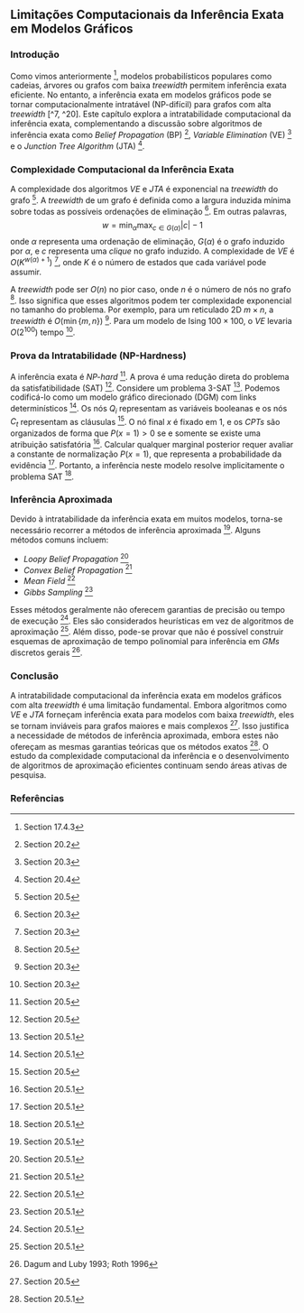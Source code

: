 ## Limitações Computacionais da Inferência Exata em Modelos Gráficos

### Introdução
Como vimos anteriormente [^1], modelos probabilísticos populares como cadeias, árvores ou grafos com baixa *treewidth* permitem inferência exata eficiente. No entanto, a inferência exata em modelos gráficos pode se tornar computacionalmente intratável (NP-difícil) para grafos com alta *treewidth* [^7, ^20]. Este capítulo explora a intratabilidade computacional da inferência exata, complementando a discussão sobre algoritmos de inferência exata como *Belief Propagation* (BP) [^2], *Variable Elimination* (VE) [^3] e o *Junction Tree Algorithm* (JTA) [^4].

### Complexidade Computacional da Inferência Exata
A complexidade dos algoritmos *VE* e *JTA* é exponencial na *treewidth* do grafo [^20]. A *treewidth* de um grafo é definida como a largura induzida mínima sobre todas as possíveis ordenações de eliminação [^13]. Em outras palavras,
$$ w = \min_{\alpha} \max_{c \in G(\alpha)} |c| - 1 $$
onde $\alpha$ representa uma ordenação de eliminação, $G(\alpha)$ é o grafo induzido por $\alpha$, e $c$ representa uma *clique* no grafo induzido. A complexidade de *VE* é $O(K^{w(\alpha)+1})$ [^13], onde $K$ é o número de estados que cada variável pode assumir.

A *treewidth* pode ser $O(n)$ no pior caso, onde $n$ é o número de nós no grafo [^20]. Isso significa que esses algoritmos podem ter complexidade exponencial no tamanho do problema. Por exemplo, para um reticulado 2D $m \times n$, a *treewidth* é $O(\min\{m, n\})$ [^14]. Para um modelo de Ising $100 \times 100$, o *VE* levaria $O(2^{100})$ tempo [^14].

### Prova da Intratabilidade (NP-Hardness)
A inferência exata é *NP-hard* [^20]. A prova é uma redução direta do problema da satisfatibilidade (SAT) [^20]. Considere um problema 3-SAT [^21]. Podemos codificá-lo como um modelo gráfico direcionado (DGM) com links determinísticos [^21]. Os nós $Q_i$ representam as variáveis booleanas e os nós $C_t$ representam as cláusulas [^20]. O nó final $x$ é fixado em 1, e os *CPTs* são organizados de forma que $P(x=1) > 0$ se e somente se existe uma atribuição satisfatória [^21]. Calcular qualquer marginal posterior requer avaliar a constante de normalização $P(x=1)$, que representa a probabilidade da evidência [^21]. Portanto, a inferência neste modelo resolve implicitamente o problema SAT [^21].

### Inferência Aproximada
Devido à intratabilidade da inferência exata em muitos modelos, torna-se necessário recorrer a métodos de inferência aproximada [^21]. Alguns métodos comuns incluem:
- *Loopy Belief Propagation* [^21]
- *Convex Belief Propagation* [^21]
- *Mean Field* [^21]
- *Gibbs Sampling* [^21]

Esses métodos geralmente não oferecem garantias de precisão ou tempo de execução [^21]. Eles são considerados heurísticas em vez de algoritmos de aproximação [^21]. Além disso, pode-se provar que não é possível construir esquemas de aproximação de tempo polinomial para inferência em *GMs* discretos gerais [^22].

### Conclusão
A intratabilidade computacional da inferência exata em modelos gráficos com alta *treewidth* é uma limitação fundamental. Embora algoritmos como *VE* e *JTA* forneçam inferência exata para modelos com baixa *treewidth*, eles se tornam inviáveis para grafos maiores e mais complexos [^20]. Isso justifica a necessidade de métodos de inferência aproximada, embora estes não ofereçam as mesmas garantias teóricas que os métodos exatos [^21]. O estudo da complexidade computacional da inferência e o desenvolvimento de algoritmos de aproximação eficientes continuam sendo áreas ativas de pesquisa.

### Referências
[^1]: Section 17.4.3
[^2]: Section 20.2
[^3]: Section 20.3
[^4]: Section 20.4
[^7]: Darwiche 2009; Koller and Friedman 2009
[^13]: Section 20.3
[^14]: Section 20.3
[^20]: Section 20.5
[^21]: Section 20.5.1
[^22]: Dagum and Luby 1993; Roth 1996
<!-- END -->